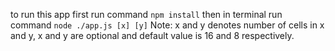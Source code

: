 to run this app
first run command `npm install`
then in terminal run command `node ./app.js [x] [y]`
Note: x and y denotes number of cells in x and y, x and y are optional and default value is 16 and 8 respectively.
